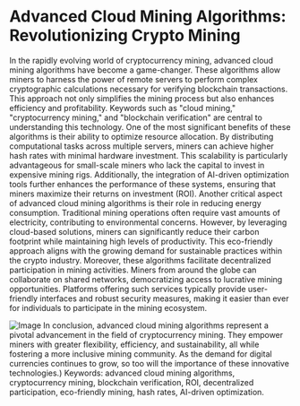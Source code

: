 # Advanced Cloud Mining Algorithms: Revolutionizing Crypto Mining
In the rapidly evolving world of cryptocurrency mining, advanced cloud mining algorithms have become a game-changer. These algorithms allow miners to harness the power of remote servers to perform complex cryptographic calculations necessary for verifying blockchain transactions. This approach not only simplifies the mining process but also enhances efficiency and profitability. Keywords such as "cloud mining," "cryptocurrency mining," and "blockchain verification" are central to understanding this technology.
One of the most significant benefits of these algorithms is their ability to optimize resource allocation. By distributing computational tasks across multiple servers, miners can achieve higher hash rates with minimal hardware investment. This scalability is particularly advantageous for small-scale miners who lack the capital to invest in expensive mining rigs. Additionally, the integration of AI-driven optimization tools further enhances the performance of these systems, ensuring that miners maximize their returns on investment (ROI).
Another critical aspect of advanced cloud mining algorithms is their role in reducing energy consumption. Traditional mining operations often require vast amounts of electricity, contributing to environmental concerns. However, by leveraging cloud-based solutions, miners can significantly reduce their carbon footprint while maintaining high levels of productivity. This eco-friendly approach aligns with the growing demand for sustainable practices within the crypto industry.
Moreover, these algorithms facilitate decentralized participation in mining activities. Miners from around the globe can collaborate on shared networks, democratizing access to lucrative mining opportunities. Platforms offering such services typically provide user-friendly interfaces and robust security measures, making it easier than ever for individuals to participate in the mining ecosystem. 

![Image](https://github.com/user-attachments/assets/d7419ec9-dc67-403f-bf28-8faea5f1f74f)
In conclusion, advanced cloud mining algorithms represent a pivotal advancement in the field of cryptocurrency mining. They empower miners with greater flexibility, efficiency, and sustainability, all while fostering a more inclusive mining community. As the demand for digital currencies continues to grow, so too will the importance of these innovative technologies.)
Keywords: advanced cloud mining algorithms, cryptocurrency mining, blockchain verification, ROI, decentralized participation, eco-friendly mining, hash rates, AI-driven optimization.
